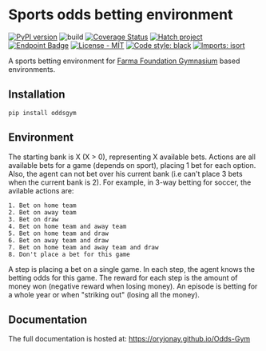 # Sports odds betting environment 
[![PyPI version](https://badge.fury.io/py/oddsgym.svg)](https://badge.fury.io/py/oddsgym)
![build](https://github.com/OryJonay/Odds-Gym/workflows/build/badge.svg) 
[![Coverage Status](https://coveralls.io/repos/github/OryJonay/Odds-Gym/badge.svg?branch=master)](https://coveralls.io/github/OryJonay/Odds-Gym?branch=master)
[![Hatch project](https://img.shields.io/badge/tool-%F0%9F%A5%9A%20Hatch-4051b5.svg)](https://github.com/pypa/hatch) 
[![Endpoint Badge](https://img.shields.io/endpoint?url=https%3A%2F%2Fraw.githubusercontent.com%2Fastral-sh%2Fruff%2Fmain%2Fassets%2Fbadge%2Fv2.json&label=linting)](https://github.com/astral-sh/ruff) 
[![License - MIT](https://img.shields.io/badge/license-MIT-9400d3.svg)](https://spdx.org/licenses/) 
[![Code style: black](https://img.shields.io/badge/code%20style-black-000000.svg)](https://github.com/psf/black)
[![Imports: isort](https://img.shields.io/badge/%20imports-isort-%231674b1?style=flat&labelColor=ef8336)](https://pycqa.github.io/isort/) 

A sports betting environment for [Farma Foundation Gymnasium](https://gymnasium.farama.org/) based environments.

## Installation

    pip install oddsgym

## Environment

The starting bank is X (X > 0), representing X available bets.
Actions are all available bets for a game (depends on sport), placing 1 bet for each option. Also, the agent can not bet over his current bank (i.e can't place 3 bets when the current bank is 2).
For example, in 3-way betting for soccer, the avilable actions are:

    1. Bet on home team
    2. Bet on away team
    3. Bet on draw
    4. Bet on home team and away team
    5. Bet on home team and draw
    6. Bet on away team and draw
    7. Bet on home team and away team and draw
    8. Don't place a bet for this game

A step is placing a bet on a single game. In each step, the agent knows the betting odds for this game.
The reward for each step is the amount of money won (negative reward when losing money).
An episode is betting for a whole year or when "striking out" (losing all the money).

## Documentation

The full documentation is hosted at: https://oryjonay.github.io/Odds-Gym
